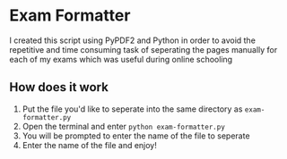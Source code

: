 # Exam Formatter
I created this script using PyPDF2 and Python in order to avoid the repetitive and time consuming task of seperating the pages manually for each of my exams which was useful during online schooling

## How does it work
1. Put the file you'd like to seperate into the same directory as `exam-formatter.py`
2. Open the terminal and enter `python exam-formatter.py`
3. You will be prompted to enter the name of the file to seperate
4. Enter the name of the file and enjoy!
